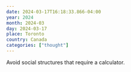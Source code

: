```yaml
---
date: 2024-03-17T16:18:33.866-04:00
year: 2024
month: 2024-03
day: 2024-03-17
place: Toronto
country: Canada
categories: ["thought"]
---
```

Avoid social structures that require a calculator.
